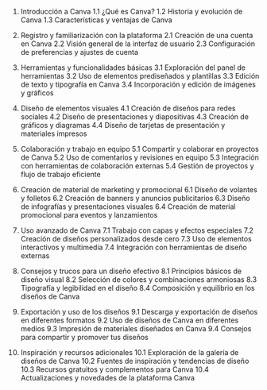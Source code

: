 1. Introducción a Canva
   1.1 ¿Qué es Canva?
   1.2 Historia y evolución de Canva
   1.3 Características y ventajas de Canva

2. Registro y familiarización con la plataforma
   2.1 Creación de una cuenta en Canva
   2.2 Visión general de la interfaz de usuario
   2.3 Configuración de preferencias y ajustes de cuenta

3. Herramientas y funcionalidades básicas
   3.1 Exploración del panel de herramientas
   3.2 Uso de elementos prediseñados y plantillas
   3.3 Edición de texto y tipografía en Canva
   3.4 Incorporación y edición de imágenes y gráficos

4. Diseño de elementos visuales
   4.1 Creación de diseños para redes sociales
   4.2 Diseño de presentaciones y diapositivas
   4.3 Creación de gráficos y diagramas
   4.4 Diseño de tarjetas de presentación y materiales impresos

5. Colaboración y trabajo en equipo
   5.1 Compartir y colaborar en proyectos de Canva
   5.2 Uso de comentarios y revisiones en equipo
   5.3 Integración con herramientas de colaboración externas
   5.4 Gestión de proyectos y flujo de trabajo eficiente

6. Creación de material de marketing y promocional
   6.1 Diseño de volantes y folletos
   6.2 Creación de banners y anuncios publicitarios
   6.3 Diseño de infografías y presentaciones visuales
   6.4 Creación de material promocional para eventos y lanzamientos

7. Uso avanzado de Canva
   7.1 Trabajo con capas y efectos especiales
   7.2 Creación de diseños personalizados desde cero
   7.3 Uso de elementos interactivos y multimedia
   7.4 Integración con herramientas de diseño externas

8. Consejos y trucos para un diseño efectivo
   8.1 Principios básicos de diseño visual
   8.2 Selección de colores y combinaciones armoniosas
   8.3 Tipografía y legibilidad en el diseño
   8.4 Composición y equilibrio en los diseños de Canva

9. Exportación y uso de los diseños
   9.1 Descarga y exportación de diseños en diferentes formatos
   9.2 Uso de diseños de Canva en diferentes medios
   9.3 Impresión de materiales diseñados en Canva
   9.4 Consejos para compartir y promover tus diseños

10. Inspiración y recursos adicionales
    10.1 Exploración de la galería de diseños de Canva
    10.2 Fuentes de inspiración y tendencias de diseño
    10.3 Recursos gratuitos y complementos para Canva
    10.4 Actualizaciones y novedades de la plataforma Canva
